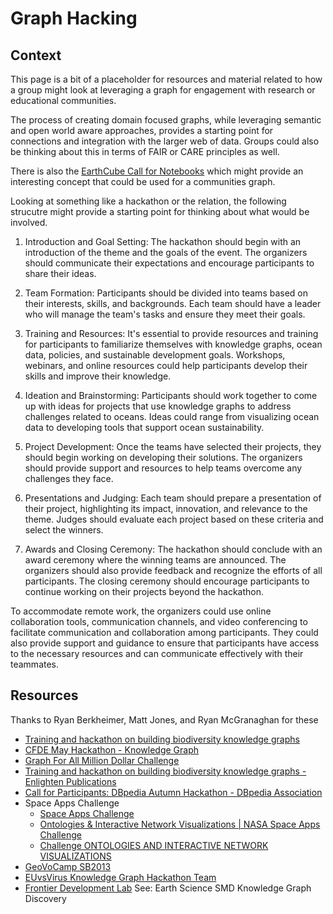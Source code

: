 # Graph  Hacking

## Context

This page is a bit of a placeholder for resources and material related to how a group
might look at leveraging a graph for engagement with research or educational communities. 

The process of creating domain focused graphs, while leveraging semantic and 
open world aware approaches, provides a starting point for connections and integration
with the larger web of data.  Groups could also be thinking about 
this in terms of FAIR or CARE principles as well.  

There is also the [EarthCube Call for Notebooks](https://www.earthcube.org/post/call-for-notebooks-cfn-22)
which might provide an interesting concept that could be used for 
a communities graph.  

Looking at something like a hackathon or the relation, the following strucutre might 
provide a starting point for thinking about what would be involved. 


1) Introduction and Goal Setting: The hackathon should begin with an introduction of the theme and the goals of the event.
The organizers should communicate their expectations and encourage participants to share their ideas.

1) Team Formation: Participants should be divided into teams based on their interests, skills, and backgrounds. Each team
should have a leader who will manage the team's tasks and ensure they meet their goals.

1) Training and Resources: It's essential to provide resources and training for participants to familiarize themselves with
knowledge graphs, ocean data, policies, and sustainable development goals. Workshops, webinars, and online resources
could help participants develop their skills and improve their knowledge.

1) Ideation and Brainstorming: Participants should work together to come up with ideas for projects that use knowledge
graphs to address challenges related to oceans. Ideas could range from visualizing ocean data to developing tools that
support ocean sustainability.

1) Project Development: Once the teams have selected their projects, they should begin working on developing their
solutions. The organizers should provide support and resources to help teams overcome any challenges they face.

1) Presentations and Judging: Each team should prepare a presentation of their project, highlighting its impact,
innovation, and relevance to the theme. Judges should evaluate each project based on these criteria and select the
winners.

1) Awards and Closing Ceremony: The hackathon should conclude with an award ceremony where the winning teams are announced.
The organizers should also provide feedback and recognize the efforts of all participants. The closing ceremony should
encourage participants to continue working on their projects beyond the hackathon.

To accommodate remote work, the organizers could use online collaboration tools, communication channels, and video
conferencing to facilitate communication and collaboration among participants. They could also provide support and
guidance to ensure that participants have access to the necessary resources and can communicate effectively with their
teammates.

## Resources 
Thanks to Ryan Berkheimer, Matt Jones, and Ryan McGranaghan for these

* [Training and hackathon on building biodiversity knowledge graphs](https://doaj.org/article/6e6dfd1637a94354acf4772c50c567de)
* [CFDE May Hackathon - Knowledge Graph](https://video.ucdavis.edu/media/CFDE+May+Hackathon+-+Knowledge+Graph/1_blpnnnz8)
* [Graph For All Million Dollar Challenge](https://graphforall.devpost.com/)
* [Training and hackathon on building biodiversity knowledge graphs - Enlighten Publications](https://eprints.gla.ac.uk/188228/)
* [Call for Participants: DBpedia Autumn Hackathon - DBpedia Association](https://www.dbpedia.org/blog/dbpedia-autumn-hackathon/)
* Space Apps Challenge
  * [Space Apps Challenge](https://www.spaceappschallenge.org/)
  * [Ontologies & Interactive Network Visualizations | NASA Space Apps Challenge](https://www.youtube.com/watch?v=2NYYYUG-zMc)
  * [Challenge ONTOLOGIES AND INTERACTIVE NETWORK VISUALIZATIONS](https://2021.spaceappschallenge.org/challenges/statements/ontologies-and-interactive-network-visualizations/teams)
* [GeoVoCamp SB2013](http://vocamp.org/wiki/GeoVoCampSB2013)
* [EUvsVirus Knowledge Graph Hackathon Team](https://www.youtube.com/watch?v=v-qXGks0zXA)
* [Frontier Development Lab](https://frontierdevelopmentlab.org/fdl-2022) See: Earth Science SMD Knowledge Graph Discovery

